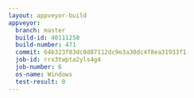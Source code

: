 ```yaml
---
layout: appveyor-build
appveyor:
  branch: master
  build-id: 40111250
  build-number: 471
  commit: 64b323f83dc0d87112dc9e3a30dc4f8ea31933f1
  job-id: rrx3twpta2yls4g4
  job-number: 6
  os-name: Windows
  test-result: 0
---
```

